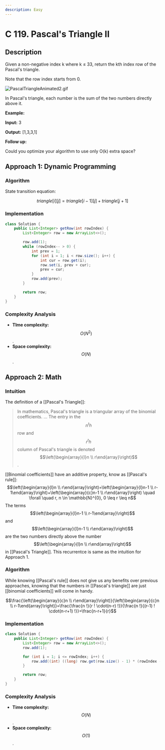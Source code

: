 ```yaml
---
description: Easy
---
```


# C 119. Pascal's Triangle II

## Description

Given a non-negative index k where k ≤ 33, return the kth index row of the Pascal's triangle.

Note that the row index starts from 0.

![PascalTriangleAnimated2.gif](blob:https://app.gitbook.com/8394a291-aebb-43d5-bb43-0e5011daa301)

In Pascal's triangle, each number is the sum of the two numbers directly above it.

**Example:**

**Input:** 3

**Output:** \[1,3,3,1\]

**Follow up:**

Could you optimize your algorithm to use only O\(k\) extra space?

## Approach 1: Dynamic Programming

### Algorithm

State transition equation:

$$triangle[i][j] = triangle[i - 1][j] + triangle[j + 1]$$

### Implementation

```java
class Solution {
    public List<Integer> getRow(int rowIndex) {
        List<Integer> row = new ArrayList<>();

        row.add(1);
        while (rowIndex-- > 0) {
            int prev = 1;
            for (int i = 1; i < row.size(); i++) {
                int cur = row.get(i);
                row.set(i, prev + cur);
                prev = cur;
            }
            row.add(prev);
        }

        return row;
    }
}
```

### Complexity Analysis

* **TIme complexity:** $$O(N^2)$$.
* **Space complexity:** $$O(N)$$.

## Approach 2: Math

### Intuition

The definition of a \[\[Pascal's Triangle\]\]:

> In mathematics, Pascal's triangle is a triangular array of the binomial coefficients. ... The entry in the $$n^th$$ row and $$r^th$$ column of Pascal's triangle is denoted $$\left(\begin{array}{l}n \\ r\end{array}\right)$$.

\[\[Binomial coefficients\]\] have an additive property, know as \[\[Pascal's rule\]\]: $$\left(\begin{array}{l}n \\ r\end{array}\right)=\left(\begin{array}{l}n-1 \\ r-1\end{array}\right)+\left(\begin{array}{c}n-1 \\ r\end{array}\right) \quad \forall \quad r, n \in \mathbb{N}^{0}, 0 \leq r \leq n$$ The terms $$\left(\begin{array}{l}n-1 \\ r-1\end{array}\right)$$ and $$\left(\begin{array}{l}n-1 \\ r\end{array}\right)$$ are the two numbers directly above the number $$\left(\begin{array}{l}n \\ r\end{array}\right)$$ in \[\[Pascal's Triangle\]\]. This recurrentce is same as the intuition for Approach 1.

### Algorithm

While knowing \[\[Pascal's rule\]\] does not give us any benefits over previous approaches, knowing that the numbers in \[\[Pascal's triangle\]\] are just \[\[binomial coefficients\]\] will come in handy.

$$\frac{\left(\begin{array}{c}n \\ r\end{array}\right)}{\left(\begin{array}{c}n \\ r-1\end{array}\right)}=\frac{\frac{n !}{r ! \cdot(n-r) !}}{\frac{n !}{(r-1) ! \cdot(n-r+1) !}}=\frac{n-r+1}{r}$$

### Implementation

```java
class Solution {
    public List<Integer> getRow(int rowIndex) {
        List<Integer> row = new ArrayList<>();
        row.add(1);

        for (int i = 1; i <= rowIndex; i++) {
            row.add((int) ((long) row.get(row.size() - 1) * (rowIndex - i + 1) / i));
        }

        return row;
    }
}
```

### Complexity Analysis

* **Time complexity:** $$O(N)$$.
* **Space complexity:** $$O(1)$$.


